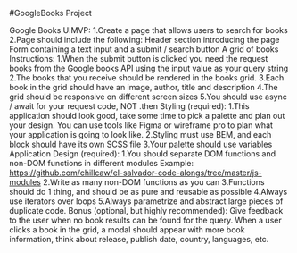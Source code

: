 #GoogleBooks Project

Google Books UIMVP:
1.Create a page that allows users to search for books
2.Page should include the following:
  Header section introducing the page
  Form containing a text input and a submit / search button
  A grid of books
Instructions:
1.When the submit button is clicked you need the request books from the Google books API using the input value as your query string
2.The books that you receive should be rendered in the books grid.
3.Each book in the grid should have an image, author, title and description
4.The grid should be responsive on different screen sizes
5.You should use async / await for your request code, NOT .then
Styling (required):
1.This application should look good, take some time to pick a palette and plan out your design. You can use tools like Figma or wireframe pro to plan what your application is going to look like.
2.Styling must use BEM, and each block should have its own SCSS file
3.Your palette should use variables
Application Design (required):
1.You should separate DOM functions and non-DOM functions in different modules Example: https://github.com/chillcaw/el-salvador-code-alongs/tree/master/js-modules
2.Write as many non-DOM functions as you can
3.Functions should do 1 thing, and should be as pure and reusable as possible
4.Always use iterators over loops
5.Always parametrize and abstract large pieces of duplicate code.
Bonus (optional, but highly recommended):
Give feedback to the user when no book results can be found for the query.
When a user clicks a book in the grid, a modal should appear with more book information, think about release, publish date, country, languages, etc.